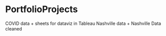 # PortfolioProjects
COVID data + sheets for dataviz in Tableau
Nashville data + Nashville Data cleaned
